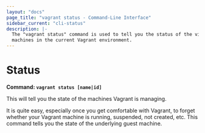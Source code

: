 ```yaml
---
layout: "docs"
page_title: "vagrant status - Command-Line Interface"
sidebar_current: "cli-status"
description: |-
  The "vagrant status" command is used to tell you the status of the virtual
  machines in the current Vagrant environment.
---
```


# Status

**Command: `vagrant status [name|id]`**

This will tell you the state of the machines Vagrant is managing.

It is quite easy, especially once you get comfortable with Vagrant, to
forget whether your Vagrant machine is running, suspended, not created, etc.
This command tells you the state of the underlying guest machine.
